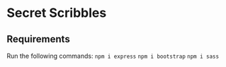 # Secret Scribbles

## Requirements
Run the following commands:
`npm i express`
`npm i bootstrap`
`npm i sass`
